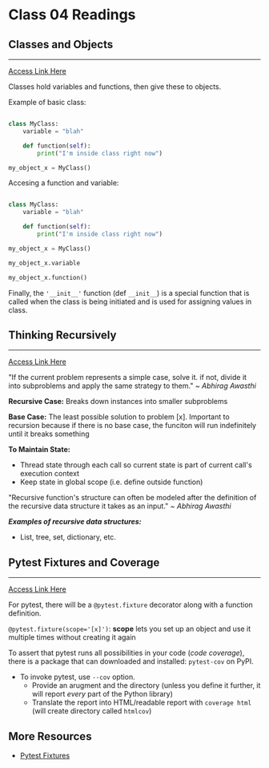 # Class 04 Readings

## Classes and Objects  

___
[Access Link Here](https://www.learnpython.org/en/Classes_and_Objects)

Classes hold variables and functions, then give these to objects.  

Example of basic class:

```python

class MyClass:
    variable = "blah"

    def function(self):
        print("I'm inside class right now")

my_object_x = MyClass()
```

Accesing a function and variable:

```python

class MyClass:
    variable = "blah"

    def function(self):
        print("I'm inside class right now")

my_object_x = MyClass()

my_object_x.variable

my_object_x.function()
```

Finally, the `'__init__'` function (def `__init__`) is a special function that is called when the class is being initiated and is used for assigning values in class.  

## Thinking Recursively  

___  
[Access Link Here](https://realpython.com/python-thinking-recursively/)

"If the current problem represents a simple case, solve it. if not, divide it into subproblems and apply the same strategy to them." *~ Abhirag Awasthi*  

**Recursive Case:**
Breaks down instances into smaller subproblems

**Base Case:**
The least possible solution to problem [x]. Important to recursion because if there is no base case, the funciton will run indefinitely until it breaks something  

**To Maintain State:**  

- Thread state through each call so current state is part of current call's execution context
- Keep state in global scope (i.e. define outside function)  

"Recursive function's structure can often be modeled after the definition of the recursive data structure it takes as an input." *~ Abhirag Awasthi*  

***Examples of recursive data structures:***  

- List, tree, set, dictionary, etc.  

## Pytest Fixtures and Coverage  

___
[Access Link Here](https://www.linuxjournal.com/content/python-testing-pytest-fixtures-and-coverage)

For pytest, there will be a `@pytest.fixture` decorator along with a function definition.  

`@pytest.fixture(scope='[x]')`: **scope** lets you set up an object and use it multiple times without creating it again

To assert that pytest runs all possibilities in your code (*code coverage*), there is a package that can downloaded and installed: `pytest-cov` on PyPI.  

* To invoke pytest, use `--cov` option. 
    - Provide an arugment and the directory (unless you define it further, it will report *every* part of the Python library)
    - Translate the report into HTML/readable report with `coverage html` (will create directory called `htmlcov`)

## More Resources  

- [Pytest Fixtures](https://docs.pytest.org/en/latest/fixture.html)